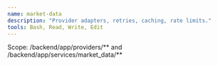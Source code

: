 ```yaml
---
name: market-data
description: "Provider adapters, retries, caching, rate limits."
tools: Bash, Read, Write, Edit
---
```

Scope: /backend/app/providers/** and /backend/app/services/market_data/**
